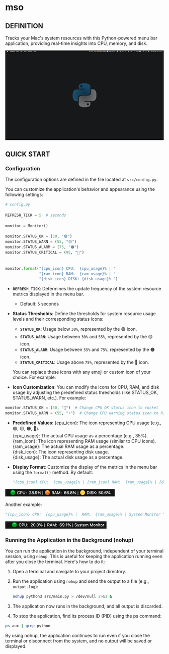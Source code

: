 # mso

## DEFINITION
Tracks your Mac's system resources  with this Python-powered menu bar application, providing real-time insights into CPU, memory, and disk.

![](https://github.com/alperakkin/mso/blob/main/resources/status_bar.png)



## QUICK START

### Configuration

The configuration options are defined in the file located at `src/config.py`.

You can customize the application's behavior and appearance using the following settings:

```python
# config.py

REFRESH_TICK = 5  # seconds

monitor = Monitor()

monitor.STATUS_OK = (30, "🟢")
monitor.STATUS_WARN = (55, "🟡")
monitor.STATUS_ALARM = (75, "🟠")
monitor.STATUS_CRITICAL = (95, "🔴")


monitor.format("{cpu_icon} CPU:  {cpu_usage}% | "
               "{ram_icon} RAM:  {ram_usage}% | "
               "{disk_icon} DISK: {disk_usage}% ")

```


- **`REFRESH_TICK`**:
  Determines the update frequency of the system resource metrics displayed in the menu bar.
  - Default: `5` seconds

- **Status Thresholds**:
  Define the thresholds for system resource usage levels and their corresponding status icons:


  - **`STATUS_OK`**: Usage below `30%`, represented by the 🟢 icon.
  - **`STATUS_WARN`**: Usage between `30%` and `55%`, represented by the 🟡 icon.
  - **`STATUS_ALARM`**: Usage between `55%` and `75%`, represented by the 🟠 icon.
  - **`STATUS_CRITICAL`**: Usage above `75%`, represented by the 🔴 icon.

  You can replace these icons with any emoji or custom icon of your choice. For example:

- **Icon Customization**:
    You can modify the icons for CPU, RAM, and disk usage by adjusting the predefined status thresholds (like STATUS_OK, STATUS_WARN, etc.). For example:

```python
monitor.STATUS_OK = (30, "🚀")  # Change CPU OK status icon to rocket
monitor.STATUS_WARN = (55, "⚡️")  # Change CPU warning status icon to high voltage

```


- **Predefined Values**:
{cpu_icon}: The icon representing CPU usage (e.g., 🟢, 🟡, 🟠, 🔴).  
{cpu_usage}: The actual CPU usage as a percentage (e.g., 35%).  
{ram_icon}: The icon representing RAM usage (similar to CPU icons).  
{ram_usage}: The actual RAM usage as a percentage.   
{disk_icon}: The icon representing disk usage.   
{disk_usage}: The actual disk usage as a percentage.   

- **Display Format**:
  Customize the display of the metrics in the menu bar using the `format()` method. By default:
  ```python
  "{cpu_icon} CPU:  {cpu_usage}% | {ram_icon} RAM:  {ram_usage}% | {disk_icon} DISK: {disk_usage}% "
  ```

![](https://github.com/alperakkin/mso/blob/main/resources/colors.png)

  Another example:
  ```python
  "{cpu_icon} CPU:  {cpu_usage}% |  RAM:  {ram_usage}% | System Monitor "
  ```
![](https://github.com/alperakkin/mso/blob/main/resources/another-example.png)


### Running the Application in the Background (nohup)

You can run the application in the background, independent of your terminal session, using `nohup`. This is useful for keeping the application running even after you close the terminal. Here's how to do it:

1. Open a terminal and navigate to your project directory.

2. Run the application using `nohup` and send the output to a file (e.g., `output.log`):
   ```bash
   nohup python3 src/main.py > /dev/null 2>&1 &
   ```
3. The application now runs in the background, and all output is discarded.

4. To stop the application, find its process ID (PID) using the ps command:
```bash
ps aux | grep python
```

By using nohup, the application continues to run even if you close the terminal or disconnect from the system, and no output will be saved or displayed.

